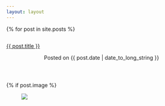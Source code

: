 ```yaml
---
layout: layout
---
```


<!-- {{ site.sass.sass_dir | relative_url }} -->

{% for post in site.posts %}
<div class="column is-half">
  <article class="panel is-primary">
		<p class="panel-heading">
      <a href="{{ post.url | relative_url }}">{{ post.title }}</a>
		</p>
		<header class="panel-block is-active" style="flex-direction: column;">
      <div class="subtitle is-6">
        Posted on {{ post.date | date_to_long_string }}
      </div><!-- .entry-meta -->
		</header><!-- .entry-header -->
    {% if post.image %}
      <div class="card-image panel-block is-active" style="padding:0;margin:0;">
        <figure class="image is-16by9" style="height: 100%;">
            <img src="{{ post.image }}" />
				</figure>
			</div>
    {% endif %}
		<div class="panel-block is-active entry-content">
			{{ post.excerpt }}
		</div>
    {% if post.tags %}
		<div class="panel-block is-active content entry-footer">
			<small>Tagged: 
        {% for tag in post.tags %}
	        <a href="#{{ tag | slugify }}"> {{ tag }} </a>
        {% endfor %}
      </small>
		</div><!-- .entry-footer -->
    {% endif %}
	</article>
</div>
{% endfor %}
